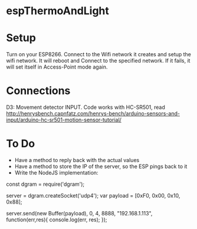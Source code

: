 # espThermoAndLight


# Setup
Turn on your ESP8266. Connect to the Wifi network it creates and setup the wifi network.
It will reboot and Connect to the specified network.
If it fails, it will set itself in Access-Point mode again.

# Connections

D3: Movement detector INPUT. Code works with HC-SR501, read  http://henrysbench.capnfatz.com/henrys-bench/arduino-sensors-and-input/arduino-hc-sr501-motion-sensor-tutorial/


# To Do
* Have a method to reply back with the actual values
* Have a method to store the IP of the server, so the ESP pings back to it
* Write the NodeJS implementation:

const dgram = require('dgram');

server = dgram.createSocket('udp4');
var payload = [0xF0, 0x00, 0x10, 0x88];

server.send(new Buffer(payload), 0, 4, 8888, "192.168.1.113", function(err,res){
	console.log(err, res);
});
